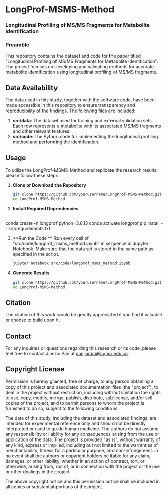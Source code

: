 # LongProf-MSMS-Method
### Longitudinal Profiling of MS/MS Fragments for Metabolite Identification
### Preamble

This repository contains the dataset and code for the paper titled "Longitudinal Profiling of MS/MS Fragments for Metabolite Identification". The project focuses on developing and validating methods for accurate metabolite identification using longitudinal profiling of MS/MS fragments.


## Data Availability
The data used in this study, together with the software code, have been made accessible in this repository to ensure transparency and reproducibility of the findings. The following files are included:

1. **src/data**: The dataset used for training and external validation sets. Each row represents a metabolite with its associated MS/MS fragments and other relevant features.
2. **src/code**: The Python code for implementing the longitudinal profiling method and performing the identification.

## Usage
To utilize the LongProf-MSMS-Method and replicate the research results, please follow these steps:

1. **Clone or Download the Repository**

   ```bash
   git clone https://github.com/yourusername/LongProf-MSMS-Method.git
   cd LongProf-MSMS-Method

2. **Install Required Dependencies**

   ```bash
  conda create -n longprof python=3.8.13
  conda activate longprof
  pip install -r src/requirements.txt

3. **Run the Code **
Run every cell of "src/code/longprof_msms_method.ipynb" in sequence in Jupyter Notebook. Make sure that the data set is stored in the same path as specified in the script.

   ```bash
   jupyter notebook src/code/longprof_msms_method.ipynb

4. **Generate Results**

   ```bash
   git clone https://github.com/yourusername/LongProf-MSMS-Method.git
   cd LongProf-MSMS-Method
   
## Citation
The citation of this work would be greatly appreciated if you find it valuable or choose to build upon it.


## Contact
For any inquiries or questions regarding this research or its code, please feel free to contact Jianbo Pan at panjianbo@cqmu.edu.cn.


## Copyright License
Permission is hereby granted, free of charge, to any person obtaining a copy of this project and associated documentation files (the "project"), to deal in the project without restriction, including without limitation the rights to use, copy, modify, merge, publish, distribute, sublicense, and/or sell copies of the project, and to permit persons to whom the project is furnished to do so, subject to the following conditions:

The data of this study, including the dataset and associated findings, are intended for experimental reference only and should not be directly interpreted or used to guide human medicine. The authors do not assume any responsibility or liability for any consequences arising from the use or application of the data. The project is provided "as is", without warranty of any kind, express or implied, including but not limited to the warranties of merchantability, fitness for a particular purpose, and non-infringement. in no event shall the authors or copyright holders be liable for any claim, damages, or other liability, whether in an action of contract, tort, or otherwise, arising from, out of, or in connection with the project or the use or other dealings in the project.

The above copyright notice and this permission notice shall be included in all copies or substantial portions of the project.
